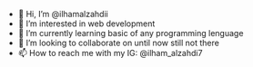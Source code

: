 - 👋 Hi, I’m @ilhamalzahdii
- 👀 I’m interested in web development
- 🌱 I’m currently learning basic of any programming lenguage
- 💞️ I’m looking to collaborate on until now still not there
- 📫 How to reach me with my IG: @ilham_alzahdi7

<!---
ilhamalzahdii/ilhamalzahdii is a ✨ special ✨ repository because its `README.md` (this file) appears on your GitHub profile.
You can click the Preview link to take a look at your changes.
--->
